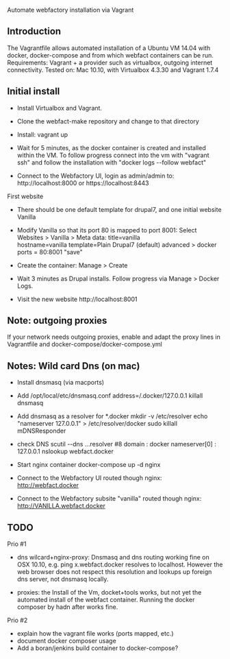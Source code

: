 Automate webfactory installation via Vagrant

Introduction
------------

The Vagrantfile allows automated installation of a Ubuntu VM 14.04 with docker, docker-compose and from which webfact containers can be run.
Requirements: Vagrant + a provider such as virtualbox, outgoing internet connectivity.
Tested on: Mac 10.10, with Virtualbox 4.3.30 and Vagrant 1.7.4


Initial install
---------------

* Install Virtualbox and Vagrant.

* Clone the webfact-make repository and change to that directory

* Install:
  vagrant up

* Wait for 5 minutes, as the docker container is created and installed within the VM. To follow progress connect into the vm with "vagrant ssh" and follow the installation with "docker logs --follow webfact"

* Connect to the Webfactory UI, login as admin/admin to: http://localhost:8000 or https://localhost:8443

First website

* There should be one default template for drupal7, and one initial website Vanilla

* Modify Vanilla so that its port 80 is mapped to port 8001:
  Select Websites > Vanilla > Meta data:
  title=vanilla  
  hostname=vanilla
  template=Plain Drupal7 (default)
  advanced > docker ports = 80:8001
  "save"

* Create the container:
  Manage > Create

* Wait 3 minutes as Drupal installs. Follow progress via Manage > Docker Logs.

* Visit the new website
  http://localhost:8001  



Note: outgoing proxies
----------------------
If your network needs outgoing proxies, enable and adapt the proxy lines in Vagrantfile and docker-compose/docker-compose.yml

  
Notes: Wild card Dns (on mac)
---------------------
* Install dnsmasq (via macports)
* Add /opt/local/etc/dnsmasq.conf
  address=/.docker/127.0.0.1
  killall dnsmasq
* Add dnsmasq as a resolver for *.docker
  mkdir -v /etc/resolver
  echo "nameserver 127.0.0.1" > /etc/resolver/docker
  sudo killall mDNSResponder
* check DNS 
  scutil --dns
  ...resolver #8
    domain   : docker
    nameserver[0] : 127.0.0.1
  nslookup webfact.docker

* Start nginx container
  docker-compose up -d nginx
* Connect to the Webfactory UI routed though nginx:
  http://webfact.docker
* Connect to the Webfactory subsite "vanilla" routed though nginx:
  http://VANILLA.webfact.docker

  
TODO
----
Prio #1

* dns wilcard+nginx-proxy: Dnsmasq and dns routing working fine on OSX 10.10, e.g. ping x.webfact.docker resolves to localhost. However the web browser does not respect this resolution and lookups up foreign dns server, not dnsmasq locally.

* proxies: the Install of the Vm, docket+tools works, but not yet the automated install of the webfact container. Running the docker composer by hadn after works fine.

Prio #2

* explain how the vagrant file works (ports mapped, etc.)
* document docker composer usage
* Add a boran/jenkins build container to docker-compose?

